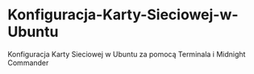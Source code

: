 # Konfiguracja-Karty-Sieciowej-w-Ubuntu
Konfiguracja Karty Sieciowej w Ubuntu za pomocą Terminala i Midnight Commander
